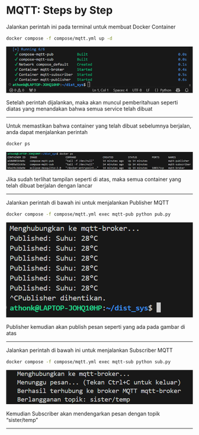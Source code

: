 # MQTT: Steps by Step
Jalankan perintah ini pada terminal untuk membuat Docker Container 

```bash
docker compose -f compose/mqtt.yml up -d
```
![Compose MQTT](/Assets/Compose_MQTT.png)

Setelah perintah dijalankan, maka akan muncul pemberitahuan seperti diatas yang menandakan bahwa semua service telah dibuat

- - -

Untuk memastikan bahwa container yang telah dibuat sebelumnya berjalan, anda dapat menjalankan perintah

```bash
docker ps
```
![Compose MQTT](/Assets/Proses.png)

Jika sudah terlihat tampilan seperti di atas, maka semua container yang telah dibuat berjalan dengan lancar

- - -

Jalankan perintah di bawah ini untuk menjalankan Publisher MQTT

```bash
docker compose -f compose/mqtt.yml exec mqtt-pub python pub.py
```

![](/Assets/Pub_MQTT.png)

Publisher kemudian akan publish pesan seperti yang ada pada gambar di atas

- - -

Jalankan perintah di bawah ini untuk menjalankan Subscriber MQTT

```bash
docker compose -f compose/mqtt.yml exec mqtt-sub python sub.py
```

![](/Assets/Sub_MQTT.png)

Kemudian Subscriber akan mendengarkan pesan dengan topik “sister/temp”

- - -